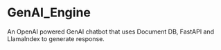 # GenAI_Engine
An OpenAI powered GenAI chatbot that uses Document DB, FastAPI and LlamaIndex to generate response.
